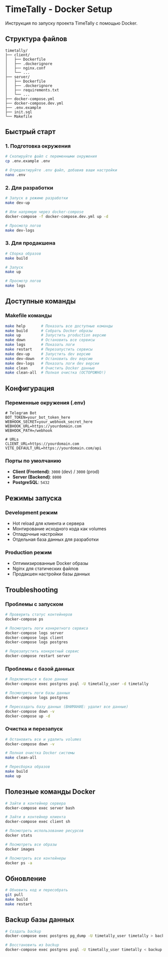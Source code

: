 # TimeTally - Docker Setup

Инструкция по запуску проекта TimeTally с помощью Docker.

## Структура файлов

```
timetally/
├── client/
│   ├── Dockerfile
│   ├── .dockerignore
│   ├── nginx.conf
│   └── ...
├── server/
│   ├── Dockerfile
│   ├── .dockerignore
│   ├── requirements.txt
│   └── ...
├── docker-compose.yml
├── docker-compose.dev.yml
├── .env.example
├── init.sql
└── Makefile
```

## Быстрый старт

### 1. Подготовка окружения

```bash
# Скопируйте файл с переменными окружения
cp .env.example .env

# Отредактируйте .env файл, добавив ваши настройки
nano .env
```

### 2. Для разработки

```bash
# Запуск в режиме разработки
make dev-up

# Или напрямую через docker-compose
docker-compose -f docker-compose.dev.yml up -d

# Просмотр логов
make dev-logs
```

### 3. Для продакшена

```bash
# Сборка образов
make build

# Запуск
make up

# Просмотр логов
make logs
```

## Доступные команды

### Makefile команды

```bash
make help       # Показать все доступные команды
make build      # Собрать Docker образы
make up         # Запустить production версию
make down       # Остановить все сервисы
make logs       # Показать логи
make restart    # Перезапустить сервисы
make dev-up     # Запустить dev версию
make dev-down   # Остановить dev версию
make dev-logs   # Показать логи dev версии
make clean      # Очистить Docker данные
make clean-all  # Полная очистка (ОСТОРОЖНО!)
```

## Конфигурация

### Переменные окружения (.env)

```env
# Telegram Bot
BOT_TOKEN=your_bot_token_here
WEBHOOK_SECRET=your_webhook_secret_here
WEBHOOK_URL=https://yourdomain.com
WEBHOOK_PATH=/webhook

# URLs
CLIENT_URL=https://yourdomain.com
VITE_DEFAULT_URL=https://yourdomain.com/api
```

### Порты по умолчанию

- **Client (Frontend)**: `3000` (dev) / `3000` (prod)
- **Server (Backend)**: `8000`
- **PostgreSQL**: `5432`

## Режимы запуска

### Development режим

- Hot reload для клиента и сервера
- Монтирование исходного кода как volumes
- Отладочные настройки
- Отдельная база данных для разработки

### Production режим

- Оптимизированные Docker образы
- Nginx для статических файлов
- Продакшен настройки базы данных

## Troubleshooting

### Проблемы с запуском

```bash
# Проверить статус контейнеров
docker-compose ps

# Посмотреть логи конкретного сервиса
docker-compose logs server
docker-compose logs client
docker-compose logs postgres

# Перезапустить конкретный сервис
docker-compose restart server
```

### Проблемы с базой данных

```bash
# Подключиться к базе данных
docker-compose exec postgres psql -U timetally_user -d timetally

# Посмотреть логи базы данных
docker-compose logs postgres

# Пересоздать базу данных (ВНИМАНИЕ: удалит все данные)
docker-compose down -v
docker-compose up -d
```

### Очистка и перезапуск

```bash
# Остановить все и удалить volumes
docker-compose down -v

# Полная очистка Docker системы
make clean-all

# Пересборка образов
make build
make up
```

## Полезные команды Docker

```bash
# Зайти в контейнер сервера
docker-compose exec server bash

# Зайти в контейнер клиента
docker-compose exec client sh

# Посмотреть использование ресурсов
docker stats

# Посмотреть все образы
docker images

# Посмотреть все контейнеры
docker ps -a
```

## Обновление

```bash
# Обновить код и пересобрать
git pull
make build
make restart
```

## Backup базы данных

```bash
# Создать backup
docker-compose exec postgres pg_dump -U timetally_user timetally > backup.sql

# Восстановить из backup
docker-compose exec postgres psql -U timetally_user timetally < backup.sql
```
